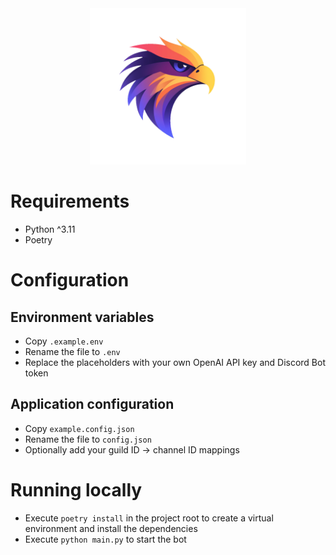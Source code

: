 <div align="center">
    <img width="250px", src="https://raw.githubusercontent.com/willis81808/eagle-eye-discord-bot/refs/heads/main/icon_transparent.png" />
</div>

# Requirements
- Python ^3.11
- Poetry

# Configuration

## Environment variables
- Copy `.example.env`
- Rename the file to `.env`
- Replace the placeholders with your own OpenAI API key and Discord Bot token

## Application configuration
- Copy `example.config.json`
- Rename the file to `config.json`
- Optionally add your guild ID -> channel ID mappings

# Running locally
- Execute `poetry install` in the project root to create a virtual environment and install the dependencies
- Execute `python main.py` to start the bot